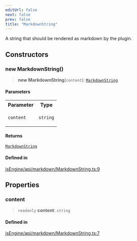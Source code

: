 ```yaml
---
editUrl: false
next: false
prev: false
title: "MarkdownString"
---
```


A string that should be rendered as markdown by the plugin.

## Constructors

### new MarkdownString()

> **new MarkdownString**(`content`): [`MarkdownString`](/obsidian-js-engine-plugin-docs/api/classes/markdownstring/)

#### Parameters

<table>
<tr>
<th>Parameter</th>
<th>Type</th>
</tr>
<tr>
<td>

`content`

</td>
<td>

`string`

</td>
</tr>
</table>

#### Returns

[`MarkdownString`](/obsidian-js-engine-plugin-docs/api/classes/markdownstring/)

#### Defined in

[jsEngine/api/markdown/MarkdownString.ts:9](https://github.com/mProjectsCode/obsidian-js-engine-plugin/blob/c8107c135035ea9518f13c9859a322a46eebe15e/jsEngine/api/markdown/MarkdownString.ts#L9)

## Properties

### content

> `readonly` **content**: `string`

#### Defined in

[jsEngine/api/markdown/MarkdownString.ts:7](https://github.com/mProjectsCode/obsidian-js-engine-plugin/blob/c8107c135035ea9518f13c9859a322a46eebe15e/jsEngine/api/markdown/MarkdownString.ts#L7)
